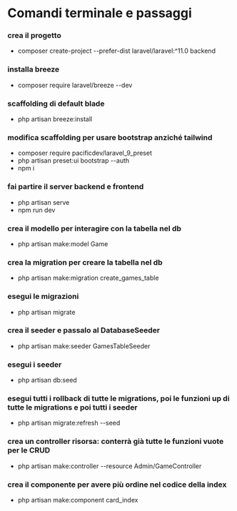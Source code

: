 # Comandi terminale e passaggi

### crea il progetto
- composer create-project --prefer-dist laravel/laravel:^11.0 backend

### installa breeze
- composer require laravel/breeze --dev

### scaffolding di default blade
- php artisan breeze:install

### modifica scaffolding per usare bootstrap anziché tailwind
- composer require pacificdev/laravel_9_preset
- php artisan preset:ui bootstrap --auth
- npm i

### fai partire il server backend e frontend
- php artisan serve
- npm run dev

### crea il modello per interagire con la tabella nel db
- php artisan make:model Game

### crea la migration per creare la tabella nel db
- php artisan make:migration create_games_table

### esegui le migrazioni
- php artisan migrate

### crea il seeder e passalo al DatabaseSeeder
- php artisan make:seeder GamesTableSeeder

### esegui i seeder
- php artisan db:seed

### esegui tutti i rollback di tutte le migrations, poi le funzioni up di tutte le migrations e poi tutti i seeder
- php artisan migrate:refresh --seed

### crea un controller risorsa: conterrà già tutte le funzioni vuote per le CRUD
- php artisan make:controller --resource Admin/GameController

### crea il componente per avere più ordine nel codice della index
- php artisan make:component card_index